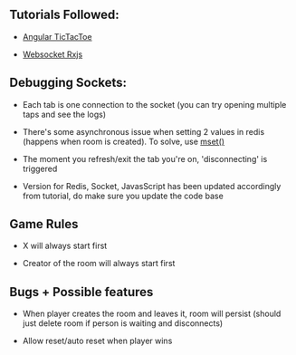 ## Tutorials Followed:

- [Angular TicTacToe](https://www.youtube.com/watch?v=nEC4iYRD5n0)

- [Websocket Rxjs](https://www.youtube.com/watch?v=dJQWUubvpIc)

## Debugging Sockets:

- Each tab is one connection to the socket (you can try opening multiple taps and see the logs)

- There's some asynchronous issue when setting 2 values in redis (happens when room is created). To solve, use [mset()](https://stackoverflow.com/questions/53963926/node-js-redis-set-data-at-once)

- The moment you refresh/exit the tab you're on, 'disconnecting' is triggered

- Version for Redis, Socket, JavasScript has been updated accordingly from tutorial, do make sure you update the code base 

## Game Rules

- X will always start first

- Creator of the room will always start first

## Bugs + Possible features

- When player creates the room and leaves it, room will persist (should just delete room if person is waiting and disconnects)

- Allow reset/auto reset when player wins
